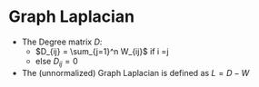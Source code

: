 # Graph Laplacian
- The Degree matrix $D$: 
	- $D_{ij} = \sum_{j=1}^n W_{ij}$ if i =j
	- else $D_{ij} = 0$
- The (unnormalized) Graph Laplacian is defined as $L = D − W$
